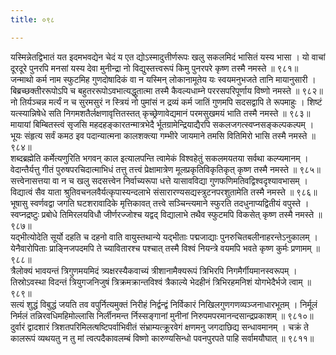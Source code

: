 ```yaml
---
title: ०९८

---
```

<div class="audioEmbed"  caption="सीतालक्ष्मी-वाचनम्" src="https://sanskritdocuments.org/sites/completenarayaneeyam/SoundFiles/098/098_01.mp3"></div>  
यस्मिन्नेतद्विभातं यत इदमभवद्येन चेदं य एत  
द्योऽस्मादुत्तीर्णरूपः खलु सकलमिदं भासितं यस्य भासा ।  
यो वाचां दूरदूरे पुनरपि मनसां यस्य देवा मुनीन्द्रा  
नो विद्युस्तत्त्वरूपं किमु पुनरपरे कृष्ण तस्मै नमस्ते ॥ ९८१॥

<div class="audioEmbed"  caption="सीतालक्ष्मी-वाचनम्" src="https://sanskritdocuments.org/sites/completenarayaneeyam/SoundFiles/098/098_02.mp3"></div>  
जन्माथो कर्म नाम स्फुटमिह गुणदोषादिकं वा न यस्मिन्  
लोकानामूतेय यः स्वयमनुभजते तानि मायानुसारी ।  
बिब्रच्छक्तीररूपोऽपि च बहुतररूपोऽवभात्यद्धुतात्मा  
तस्मै कैवल्यधाम्ने पररसपरिपूर्णाय विष्णो नमस्ते ॥ ९८२॥

<div class="audioEmbed"  caption="सीतालक्ष्मी-वाचनम्" src="https://sanskritdocuments.org/sites/completenarayaneeyam/SoundFiles/098/098_03.mp3"></div>  
नो तिर्यञ्चन्न मर्त्यं न च सुरमसुरं न स्त्रियं नो पुमांसं  
न द्रव्यं कर्म जातिं गुणमपि सदसद्वापि ते रूपमाहुः ।  
शिष्टं यत्स्यान्निषेधे सति निगमशतैर्लक्षणावृत्तितस्तत्  
कृच्छ्रेणावेद्यमानं परमसुखमयं भाति तस्मै नमस्ते ॥ ९८३॥

<div class="audioEmbed"  caption="सीतालक्ष्मी-वाचनम्" src="https://sanskritdocuments.org/sites/completenarayaneeyam/SoundFiles/098/098_04.mp3"></div>  
मायायां बिम्बितस्त्वं सृजसि महदहङ्कारतन्मात्रभेदै  
र्भूतग्रामेन्द्रियाद्यैरपि सकलजगत्स्वप्नसङ्कल्पकल्पम् ।  
भूयः संहृत्य सर्वं कमठ इव पदान्यात्मना कालशक्त्या  
गम्भीरे जायमाने तमसि वितिमिरो भासि तस्मै नमस्ते ॥ ९८४॥

<div class="audioEmbed"  caption="सीतालक्ष्मी-वाचनम्" src="https://sanskritdocuments.org/sites/completenarayaneeyam/SoundFiles/098/098_05.mp3"></div>  
शब्दब्रह्मेति कर्मेत्यणुरिति भगवन् काल इत्यालपन्ति  
त्वामेकं विश्वहेतुं सकलमयतया सर्वथा कल्प्यमानम् ।  
वेदान्तैर्यत्तु गीतं पुरुषपरचिदात्माभिधं तत्तु तत्त्वं  
प्रेक्षामात्रेण मूलप्रकृतिविकृतिकृत् कृष्ण तस्मै नमस्ते ॥ ९८५॥

<div class="audioEmbed"  caption="सीतालक्ष्मी-वाचनम्" src="https://sanskritdocuments.org/sites/completenarayaneeyam/SoundFiles/098/098_06.mp3"></div>  
सत्त्वेनासत्तया वा न च खलु सदसत्त्वेन निर्वाच्यरूपा  
धत्ते यासावविद्या गुणफणिमतिवद्विश्वदृश्यावभासम् ।  
विद्यात्वं सैव याता श्रुतिवचनलवैर्यत्कृपास्यन्दलाभे  
संसारारण्यसद्यस्त्रुटनपरशुतामेति तस्मै नमस्ते ॥ ९८६॥

<div class="audioEmbed"  caption="सीतालक्ष्मी-वाचनम्" src="https://sanskritdocuments.org/sites/completenarayaneeyam/SoundFiles/098/098_07.mp3"></div>  
भूषासु स्वर्णवद्वा जगति घटशरावादिके मृत्तिकावत्  
तत्त्वे सञ्चिन्त्यमाने स्फुरति तदधुनाप्यद्वितीयं वपुस्ते ।  
स्वप्नद्रष्टुः प्रबोधे तिमिरलयविधौ जीर्णरज्जोश्च यद्वद्  
विद्यालाभे तथैव स्फुटमपि विकसेत् कृष्ण तस्मै नमस्ते ॥ ९८७॥

<div class="audioEmbed"  caption="सीतालक्ष्मी-वाचनम्" src="https://sanskritdocuments.org/sites/completenarayaneeyam/SoundFiles/098/098_08.mp3"></div>  
यद्भीत्योदेति सूर्यो दहति च दहनो वाति वायुस्तथान्ये  
यद्भीताः पद्मजाद्याः पुनरुचितबलीनाहरन्तेऽनुकालम् ।  
येनैवारोपिताः प्राङ्निजपदमपि ते च्यावितारश्च पश्चात्  
तस्मै विश्वं नियन्त्रे वयमपि भवते कृष्ण कुर्मः प्रणामम् ॥ ९८८॥

<div class="audioEmbed"  caption="सीतालक्ष्मी-वाचनम्" src="https://sanskritdocuments.org/sites/completenarayaneeyam/SoundFiles/098/098_09.mp3"></div>  
त्रैलोक्यं भावयन्तं त्रिगुणमयमिदं त्र्यक्षरस्यैकवाच्यं  
त्रीशानामैक्यरूपं त्रिभिरपि निगमैर्गीयमानस्वरूपम् ।  
तिस्रोऽवस्था विदन्तं त्रियुगजनिजुषं त्रिक्रमक्रान्तविश्वं  
त्रैकाल्ये भेदहीनं त्रिभिरहमनिशं योगभेदैर्भजे त्वाम् ॥ ९८९॥

<div class="audioEmbed"  caption="सीतालक्ष्मी-वाचनम्" src="https://sanskritdocuments.org/sites/completenarayaneeyam/SoundFiles/098/098_10.mp3"></div>  
सत्यं शुद्धं विबुद्धं जयति तव वपुर्नित्यमुक्तं निरीहं  
निर्द्वन्द्वं निर्विकारं निखिलगुणगणव्यञ्जनाधारभूतम् ।  
निर्मूलं निर्मलं तन्निरवधिमहिमोल्लासि निर्लीनमन्त  
र्निस्सङ्गानां मुनीनां निरुपमपरमानन्दसान्द्रप्रकाशम् ॥ ९८१०॥

<div class="audioEmbed"  caption="सीतालक्ष्मी-वाचनम्" src="https://sanskritdocuments.org/sites/completenarayaneeyam/SoundFiles/098/098_11.mp3"></div>  
दुर्वारं द्वादशारं त्रिशतपरिमिलत्षष्टिपर्वाभिवीतं  
संभ्राम्यत्क्रूरवेगं क्षणमनु जगदाछिद्य सन्धावमानम् ।  
चक्रं ते कालरूपं व्यथयतु न तु मां त्वत्पदैकावलम्बं  
विष्णो कारुण्यसिन्धो पवनपुरपते पाहि सर्वामयौघात् ॥ ९८११॥
